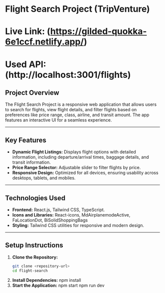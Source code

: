 # Flight Search Project (TripVenture)
# Live Link: (https://gilded-quokka-6e1ccf.netlify.app/)
# Used API: (http://localhost:3001/flights)

## Project Overview
The Flight Search Project is a responsive web application that allows users to search for flights, view flight details, and filter flights based on preferences like price range, class, airline, and transit amount. The app features an interactive UI for a seamless experience.

---

## Key Features
- **Dynamic Flight Listings:** Displays flight options with detailed information, including departure/arrival times, baggage details, and transit information.
- **Price Range Selector:** Adjustable slider to filter flights by price.
- **Responsive Design:** Optimized for all devices, ensuring usability across desktops, tablets, and mobiles.

---

## Technologies Used
- **Frontend:** React.js, Tailwind CSS, TypeScript.
- **Icons and Libraries:** React-icons, MdAirplanemodeActive, FaLocationDot, BiSolidShoppingBags
- **Styling:** Tailwind CSS utilities for responsive and modern design.

---

## Setup Instructions
1. **Clone the Repository:**
   ```bash
   git clone <repository-url>
   cd flight-search

2. **Install Dependencies:**
   npm install
4. **Start the Application:**
   npm start
   npm run dev
   
   

